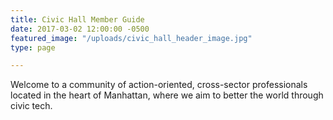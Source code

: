```yaml
---
title: Civic Hall Member Guide
date: 2017-03-02 12:00:00 -0500
featured_image: "/uploads/civic_hall_header_image.jpg"
type: page

---
```

Welcome to a community of action-oriented, cross-sector professionals located in the heart of Manhattan, where we aim to better the world through civic tech.
